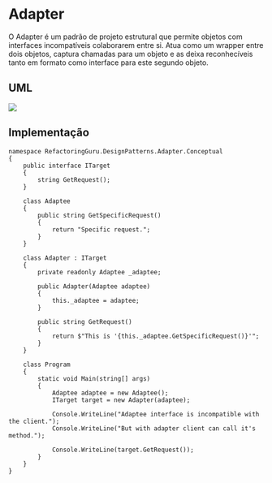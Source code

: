# Adapter

O Adapter é um padrão de projeto estrutural que permite objetos com interfaces incompatíveis colaborarem entre si. Atua como um wrapper entre dois objetos, captura chamadas para um objeto e as deixa reconhecíveis tanto em formato como interface para este segundo objeto.

## UML

<img src="https://refactoring.guru/images/patterns/diagrams/adapter/structure-object-adapter.png">

## Implementação

```
namespace RefactoringGuru.DesignPatterns.Adapter.Conceptual
{
    public interface ITarget
    {
        string GetRequest();
    }

    class Adaptee
    {
        public string GetSpecificRequest()
        {
            return "Specific request.";
        }
    }

    class Adapter : ITarget
    {
        private readonly Adaptee _adaptee;

        public Adapter(Adaptee adaptee)
        {
            this._adaptee = adaptee;
        }

        public string GetRequest()
        {
            return $"This is '{this._adaptee.GetSpecificRequest()}'";
        }
    }

    class Program
    {
        static void Main(string[] args)
        {
            Adaptee adaptee = new Adaptee();
            ITarget target = new Adapter(adaptee);

            Console.WriteLine("Adaptee interface is incompatible with the client.");
            Console.WriteLine("But with adapter client can call it's method.");

            Console.WriteLine(target.GetRequest());
        }
    }
}
```
